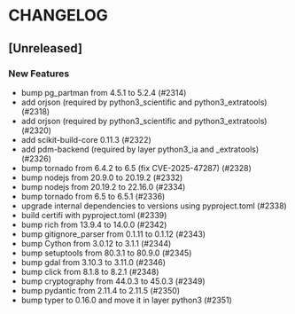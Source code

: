 # CHANGELOG

## [Unreleased]

### New Features

- bump pg_partman from 4.5.1 to 5.2.4 (#2314)
- add orjson (required by python3_scientific and python3_extratools) (#2318)
- add orjson (required by python3_scientific and python3_extratools) (#2320)
- add scikit-build-core 0.11.3 (#2322)
- add pdm-backend (required by layer python3_ia and _extratools) (#2326)
- bump tornado from 6.4.2 to 6.5 (fix CVE-2025-47287) (#2328)
- bump nodejs from 20.9.0 to 20.19.2 (#2332)
- bump nodejs from 20.19.2 to 22.16.0 (#2334)
- bump tornado from 6.5 to 6.5.1 (#2336)
- upgrade internal dependencies to versions using pyproject.toml (#2338)
- build certifi with pyproject.toml (#2339)
- bump rich from 13.9.4 to 14.0.0 (#2342)
- bump gitignore_parser from 0.1.11 to 0.1.12 (#2343)
- bump Cython from 3.0.12 to 3.1.1 (#2344)
- bump setuptools from 80.3.1 to 80.9.0 (#2345)
- bump gdal from 3.10.3 to 3.11.0 (#2346)
- bump click from 8.1.8 to 8.2.1 (#2348)
- bump cryptography from 44.0.3 to 45.0.3 (#2349)
- bump pydantic from 2.11.4 to 2.11.5 (#2350)
- bump typer to 0.16.0 and move it in layer python3 (#2351)



